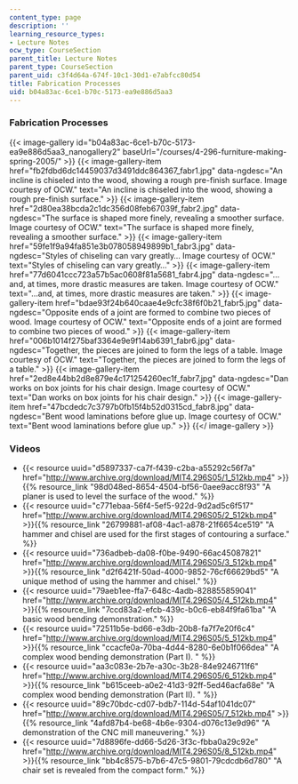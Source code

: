 ```yaml
---
content_type: page
description: ''
learning_resource_types:
- Lecture Notes
ocw_type: CourseSection
parent_title: Lecture Notes
parent_type: CourseSection
parent_uid: c3f4d64a-674f-10c1-30d1-e7abfcc80d54
title: Fabrication Processes
uid: b04a83ac-6ce1-b70c-5173-ea9e886d5aa3
---
```


### Fabrication Processes
{{< image-gallery id="b04a83ac-6ce1-b70c-5173-ea9e886d5aa3_nanogallery2" baseUrl="/courses/4-296-furniture-making-spring-2005/" >}}
{{< image-gallery-item href="fb2fdbd6dc14459037d3491ddc864367_fabr1.jpg" data-ngdesc="An incline is chiseled into the wood, showing a rough pre-finish surface. Image courtesy of OCW." text="An incline is chiseled into the wood, showing a rough pre-finish surface." >}}
{{< image-gallery-item href="2d80ea38bcda2c1dc356d08feb67039f_fabr2.jpg" data-ngdesc="The surface is shaped more finely, revealing a smoother surface. Image courtesy of OCW." text="The surface is shaped more finely, revealing a smoother surface." >}}
{{< image-gallery-item href="59fe1f9a94fa851e3b078058949899b1_fabr3.jpg" data-ngdesc="Styles of chiseling can vary greatly… Image courtesy of OCW." text="Styles of chiseling can vary greatly…" >}}
{{< image-gallery-item href="77d6041ccc723a57b5ac0608f81a5681_fabr4.jpg" data-ngdesc="…and, at times, more drastic measures are taken. Image courtesy of OCW." text="…and, at times, more drastic measures are taken." >}}
{{< image-gallery-item href="bdae93f24b640caae4e9cfc38f6f0b21_fabr5.jpg" data-ngdesc="Opposite ends of a joint are formed to combine two pieces of wood. Image courtesy of OCW." text="Opposite ends of a joint are formed to combine two pieces of wood." >}}
{{< image-gallery-item href="006b1014f275baf3364e9e9f14ab6391_fabr6.jpg" data-ngdesc="Together, the pieces are joined to form the legs of a table. Image courtesy of OCW." text="Together, the pieces are joined to form the legs of a table." >}}
{{< image-gallery-item href="2ed8e44bb2d8e879e4c171254260ec1f_fabr7.jpg" data-ngdesc="Dan works on box joints for his chair design. Image courtesy of OCW." text="Dan works on box joints for his chair design." >}}
{{< image-gallery-item href="47bcdedc7c3797b0fb15f4b52d0315cd_fabr8.jpg" data-ngdesc="Bent wood laminations before glue up. Image courtesy of OCW." text="Bent wood laminations before glue up." >}}
{{</ image-gallery >}}
### Videos

*   {{< resource uuid="d5897337-ca7f-f439-c2ba-a55292c56f7a" href="http://www.archive.org/download/MIT4.296S05/1_512kb.mp4" >}}{{% resource_link "98d048ed-8654-4504-bf56-0aee9acc8f93" "A planer is used to level the surface of the wood." %}}
*   {{< resource uuid="c771ebaa-56f4-5ef5-922d-9d2ad5c6f517" href="http://www.archive.org/download/MIT4.296S05/2_512kb.mp4" >}}{{% resource_link "26799881-af08-4ac1-a878-21f6654ce519" "A hammer and chisel are used for the first stages of contouring a surface." %}}
*   {{< resource uuid="736adbeb-da08-f0be-9490-66ac45087821" href="http://www.archive.org/download/MIT4.296S05/3_512kb.mp4" >}}{{% resource_link "d2f6421f-50ad-4000-9852-76cf66629bd5" "A unique method of using the hammer and chisel." %}}
*   {{< resource uuid="79aeb1ee-ffa7-648c-4adb-828855859041" href="http://www.archive.org/download/MIT4.296S05/4_512kb.mp4" >}}{{% resource_link "7ccd83a2-efcb-439c-b0c6-eb84f9fa61ba" "A basic wood bending demonstration." %}}
*   {{< resource uuid="72511b5e-bd66-e3db-20b8-fa7f7e20f6c4" href="http://www.archive.org/download/MIT4.296S05/5_512kb.mp4" >}}{{% resource_link "ccacfe0a-70ba-4d44-8280-6e0b1f066dea" "A complex wood bending demonstration (Part I).  " %}}
*   {{< resource uuid="aa3c083e-2b7e-a30c-3b28-84e9246711f6" href="http://www.archive.org/download/MIT4.296S05/6_512kb.mp4" >}}{{% resource_link "b615ceeb-a0e2-41d3-92ff-5ed46acfa68e" "A complex wood bending demonstration (Part II).  " %}}
*   {{< resource uuid="89c70bdc-cd07-bdb7-114d-54af1041dc07" href="http://www.archive.org/download/MIT4.296S05/7_512kb.mp4" >}}{{% resource_link "4afd87b4-be68-4b6e-9304-d076c13e9d96" "A demonstration of the CNC mill maneuvering." %}}
*   {{< resource uuid="7d8896fe-dd66-5d26-3f3c-fbba0a29c92e" href="http://www.archive.org/download/MIT4.296S05/8_512kb.mp4" >}}{{% resource_link "bb4c8575-b7b6-47c5-9801-79cdcdb6d780" "A chair set is revealed from the compact form." %}}
